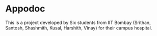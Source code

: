 # Appodoc
This is a project developed by Six students from IIT Bombay (Srithan, Santosh, Shashmith, Kusal, Harshith, Vinay) for their campus hospital.
